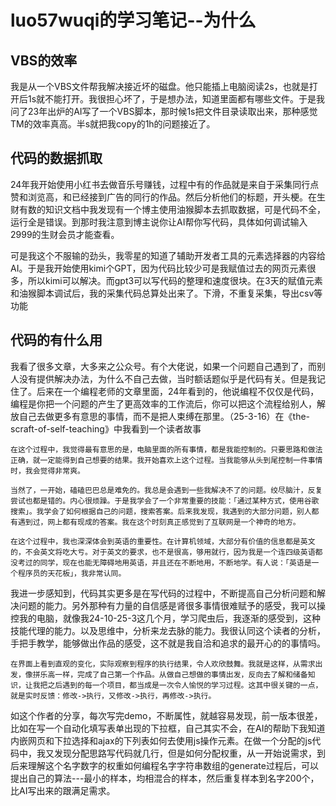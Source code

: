 # **luo57wuqi的学习笔记**--为什么

## VBS的效率

我是从一个VBS文件帮我解决接近坏的磁盘。他只能插上电脑阅读2s，也就是打开后1s就不能打开。我很担心坏了，于是想办法，知道里面都有哪些文件。于是我问了23年出炉的AI写了一个VBS脚本，那时候1s把文件目录读取出来，那种感觉TM的效率真高。半s就把我copy的1h的问题接近了。

## 代码的数据抓取

24年我开始使用小红书去做音乐号赚钱，过程中有的作品就是来自于采集同行点赞和浏览高，和已经接到广告的同行的作品。然后分析他们的标题，开头梗。在生财有数的知识文档中我发现有一个博主使用油猴脚本去抓取数据，可是代码不全，运行全是错误。到那时我注意到博主说你让AI帮你写代码，具体如何调试输入2999的生财会员才能查看。

可是我这个不服输的劲头，我零星的知道了辅助开发者工具的元素选择器的内容给AI。于是我开始使用kimi个GPT，因为代码比较少可是我赋值过去的网页元素很多，所以kimi可以解决。而gpt3可以写代码的整理和速度很块。在3天的赋值元素和油猴脚本调试后，我的采集代码总算处出来了。下滑，不重复采集，导出csv等功能

## 代码的有什么用

我看了很多文章，大多来之公众号。有个大佬说，如果一个问题自己遇到了，而别人没有提供解决办法，为什么不自己去做，当时额话题似乎是代码有关。但是我记住了。后来在一个编程老师的文章里面，24年看到的，他说编程不仅仅是代码，编程是你把一个问题的产生了更高效率的工作流后，你可以把这个流程给别人，解放自己去做更多有意思的事情，而不是把人束缚在那里。（25-3-16）在《the-scraft-of-self-teaching》中我看到一个读者故事

```
在这个过程中，我觉得最有意思的是，电脑里面的所有事情，都是我能控制的。只要思路和做法正确，就一定能得到自己想要的结果。我开始喜欢上这个过程。当我能够从头到尾控制一件事情时，我会觉得非常爽。

当然了，一开始，磕磕巴巴总是难免的。我总是会遇到一些我解决不了的问题。绞尽脑汁，反复尝试也都是错的。内心很烦躁。于是我学会了一个非常重要的技能：「通过某种方式，使用谷歌搜索」。我学会了如何根据自己的问题，搜索答案。后来我发现，我遇到的大部分问题，别人都有遇到过，网上都有现成的答案。我在这个时刻真正感觉到了互联网是一个神奇的地方。

在这个过程中，我也深深体会到英语的重要性。在计算机领域，大部分有价值的信息都是英文的，不会英文将吃大亏。对于英文的要求，也不是很高，够用就行，因为我是一个连四级英语都没考过的同学，现在也能无障碍地用英语，并且还在不断地用，不断地学。有人说：「英语是一个程序员的天花板」，我非常认同。
```

我进一步感知到，代码其实更多是在写代码的过程中，不断提高自己分析问题和解决问题的能力。另外那种有力量的自信感是肾很多事情很难赋予的感受，我可以操控我的电脑，就像我24-10-25-3这几个月，学习爬虫后，我逐渐的感受到，这种技能代理的能力。以及思维中，分析来龙去脉的能力。我很认同这个读者的分析，手把手教学，能够做出作品的感受，这不就是我自洽和追求的最开心的的事情吗。

```
在界面上看到直观的变化，实际观察到程序的执行结果，令人欢欣鼓舞。我就是这样，从需求出发，像拼乐高一样，完成了自己第一个作品。从做自己想做的事情出发，反向去了解和储备知识，让我把之后遇到的每一个项目，都当成是一次令人愉悦的学习过程。这其中很关键的一点，就是实时反馈：修改->执行，又修改->执行，再修改->执行。
```

如这个作者的分享，每次写完demo，不断属性，就越容易发现，前一版本很差，比如在写一个自动化填写表单出现的下拉框，自己其实不会，在AI的帮助下我知道内嵌网页和下拉选择和ajax的下列表如何去使用js操作元素。在做一个分配的js代码中，我又发现分配思路写代码就几行，但是如何分配权重，从一开始说需求，到后来理解这个名字数字的权重如何编程名字字符串数组的generate过程后，可以提出自己的算法---最小的样本，均相混合的样本，然后重复样本到名字200个，比AI写出来的跟满足需求。